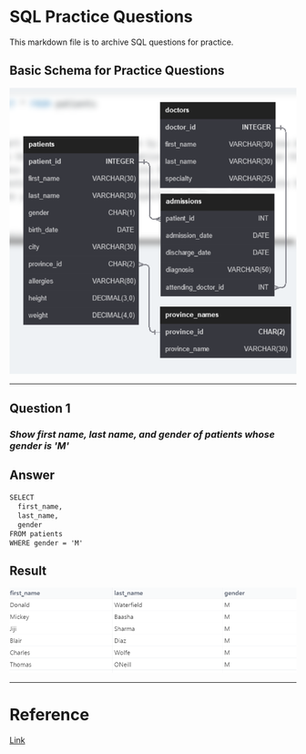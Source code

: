 # SQL Practice Questions
This markdown file is to archive SQL questions for practice.

## Basic Schema for Practice Questions
![image](/database_sql/images/schema.png)

---
## Question 1

### ***Show first name, last name, and gender of patients whose gender is 'M'***

## Answer
```
SELECT 
  first_name,
  last_name,
  gender
FROM patients
WHERE gender = 'M'
```
## Result
![image](/database_sql/images/result1.png)


---

# Reference
[Link](https://www.sql-practice.com/)




